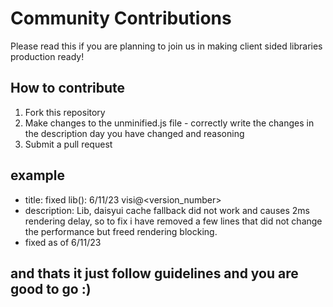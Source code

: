 # Community Contributions
Please read this if you are planning to join us in making client sided libraries production ready!

## How to contribute
1. Fork this repository
2. Make changes to the unminified.js file - correctly write the changes in the description day you have changed and reasoning
3. Submit a pull request

## example

 - title: fixed lib(): 6/11/23 visi@<version_number>
 - description: Lib, daisyui cache fallback did not work and causes 2ms rendering delay, so to fix i have removed a few lines that did not change the performance but freed rendering blocking.
 - fixed as of 6/11/23 
 
 
 ## and thats it just follow guidelines and you are good to go :)
 
